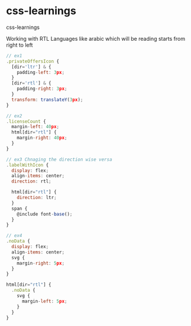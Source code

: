 # css-learnings
css-learnings

Working with RTL Languages like arabic which will be reading starts from right to left 

```javascript
// ex1
.privateOffersIcon {
  [dir='ltr'] & {
    padding-left: 3px;
  }
  [dir='rtl'] & {
    padding-right: 3px;
  }
  transform: translateY(3px);
}

// ex2
.licenseCount {
  margin-left: 40px;
  html[dir="rtl"] {
    margin-right: 40px;
  }
}

// ex3 Chnaging the direction wise versa
.labelWithIcon {
  display: flex;
  align-items: center;
  direction: rtl;

  html[dir="rtl"] {
    direction: ltr;
  }
  span {
    @include font-base();
  }
}

// ex4
.noData {
  display: flex;
  align-items: center;
  svg {
    margin-right: 5px;
  }
}

html[dir="rtl"] {
  .noData {
    svg {
      margin-left: 5px;
    }
  }
}
```
